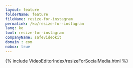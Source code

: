 ```yaml
---
layout: feature
folderName: feature
fileName: resize-for-instagram
permalink: /ko/resize-for-instagram
lang: ko
tool: resize-for-instagram
companyName: safevideokit
domain : com
nobox: true
---
```


{% include VideoEditorIndex/resizeForSocialMedia.html %}

   